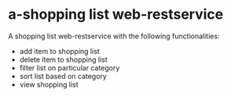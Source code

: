 # a-shopping list web-restservice

A shopping list web-restservice with the following functionalities:
- add item to shopping list
- delete item to shopping list
- filter list on particular category
- sort list based on category
- view shopping list